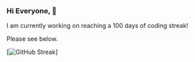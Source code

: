 ### Hi Everyone, 👋

I am currently working on reaching a 100 days of coding streak!

Please see below.

[![GitHub Streak](https://streak-stats.demolab.com?user=MustafaAlomer711&theme=black-ice)]
<!--
**MustafaAlomer711/MustafaAlomer711** is a ✨ _special_ ✨ repository because its `README.md` (this file) appears on your GitHub profile.

Here are some ideas to get you started:

- 🔭 I’m currently working on ...
- 🌱 I’m currently learning ...
- 👯 I’m looking to collaborate on ...
- 🤔 I’m looking for help with ...
- 💬 Ask me about ...
- 📫 How to reach me: ...
- 😄 Pronouns: ...
- ⚡ Fun fact: ...
-->
